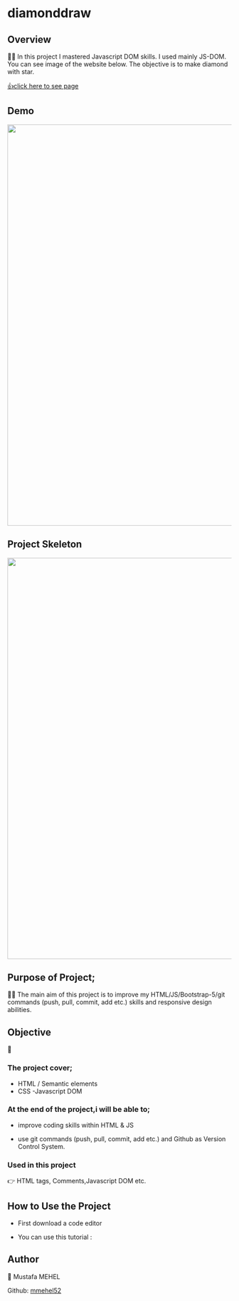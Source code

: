 # diamonddraw
## Overview

👨‍💻 In this project I mastered Javascript DOM skills. I used mainly JS-DOM. You can see image of the website below. The objective is to make diamond with star.

 [👍click here to see page]()
 
## Demo
<img src="" width="900"/>


## Project Skeleton

<img src="" width="900"/>

      
## Purpose of Project;
👨‍💻 The main aim of this project is to improve my HTML/JS/Bootstrap-5/git commands (push, pull, commit, add etc.) skills and responsive design abilities.

## Objective
 🎯
### The project cover;

- HTML / Semantic elements
- CSS
 -Javascript DOM
### At the end of the project,i will be able to;
- improve coding skills within HTML & JS 

- use git commands (push, pull, commit, add etc.) and Github as Version Control System.

### Used in this project
👉 HTML tags, Comments,Javascript DOM etc.

##  How to Use the Project
* First download a code editor

* You can use this tutorial : []()

## Author
👤 Mustafa MEHEL


Github: [mmehel52](https://github.com/mmehel52)
